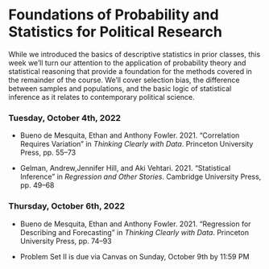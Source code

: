 Foundations of Probability and Statistics for Political Research
================

While we introduced the basics of descriptive statistics in prior
classes, this week we’ll turn our attention to the application of
probability theory and statistical reasoning that provide a foundation
for the methods covered in the remainder of the course. We’ll cover
selection bias, the difference between samples and populations, and the
basic logic of statistical inference as it relates to contemporary
political science.

### Tuesday, October 4th, 2022

-   Bueno de Mesquita, Ethan and Anthony Fowler. 2021. “Correlation
    Requires Variation” in *Thinking Clearly with Data*. Princeton
    University Press, pp. 55–73

-   Gelman, Andrew,Jennifer Hill, and Aki Vehtari. 2021. “Statistical
    Inference” in *Regression and Other Stories*. Cambridge University
    Press, pp. 49–68

### Thursday, October 6th, 2022

-   Bueno de Mesquita, Ethan and Anthony Fowler. 2021. “Regression for
    Describing and Forecasting” in *Thinking Clearly with Data*.
    Princeton University Press, pp. 74–93

-   Problem Set II is due via Canvas on Sunday, October 9th by 11:59 PM
